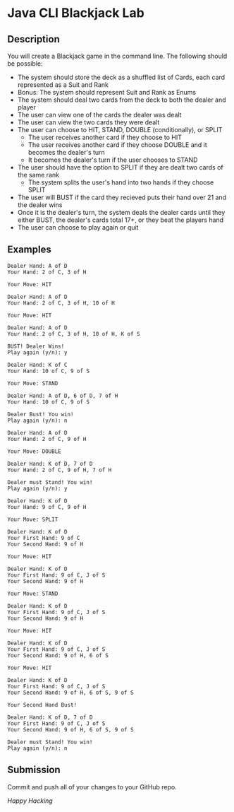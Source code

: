 # Java CLI Blackjack Lab

## Description
You will create a Blackjack game in the command line. The following should be possible:

* The system should store the deck as a shuffled list of Cards, each card represented as a Suit and Rank
* Bonus: The system should represent Suit and Rank as Enums
* The system should deal two cards from the deck to both the dealer and player
* The user can view one of the cards the dealer was dealt
* The user can view the two cards they were dealt
* The user can choose to HIT, STAND, DOUBLE (conditionally), or SPLIT
  * The user receives another card if they choose to HIT
  * The user receives another card if they choose DOUBLE and it becomes the dealer's turn
  * It becomes the dealer's turn if the user chooses to STAND
* The user should have the option to SPLIT if they are dealt two cards of the same rank 
  * The system splits the user's hand into two hands if they choose SPLIT
* The user will BUST if the card they recieved puts their hand over 21 and the dealer wins
* Once it is the dealer's turn, the system deals the dealer cards until they either BUST, the dealer's cards total 17+, or they beat the players hand
* The user can choose to play again or quit

## Examples

```text
Dealer Hand: A of D
Your Hand: 2 of C, 3 of H

Your Move: HIT

Dealer Hand: A of D
Your Hand: 2 of C, 3 of H, 10 of H

Your Move: HIT

Dealer Hand: A of D
Your Hand: 2 of C, 3 of H, 10 of H, K of S

BUST! Dealer Wins!
Play again (y/n): y

Dealer Hand: K of C
Your Hand: 10 of C, 9 of S

Your Move: STAND

Dealer Hand: A of D, 6 of D, 7 of H
Your Hand: 10 of C, 9 of S

Dealer Bust! You win!
Play again (y/n): n

Dealer Hand: A of D
Your Hand: 2 of C, 9 of H

Your Move: DOUBLE

Dealer Hand: K of D, 7 of D
Your Hand: 2 of C, 9 of H, 7 of H

Dealer must Stand! You win!
Play again (y/n): y

Dealer Hand: K of D
Your Hand: 9 of C, 9 of H

Your Move: SPLIT

Dealer Hand: K of D
Your First Hand: 9 of C
Your Second Hand: 9 of H

Your Move: HIT

Dealer Hand: K of D
Your First Hand: 9 of C, J of S
Your Second Hand: 9 of H

Your Move: STAND

Dealer Hand: K of D
Your First Hand: 9 of C, J of S
Your Second Hand: 9 of H

Your Move: HIT

Dealer Hand: K of D
Your First Hand: 9 of C, J of S
Your Second Hand: 9 of H, 6 of S

Your Move: HIT

Dealer Hand: K of D
Your First Hand: 9 of C, J of S
Your Second Hand: 9 of H, 6 of S, 9 of S

Your Second Hand Bust!

Dealer Hand: K of D, 7 of D
Your First Hand: 9 of C, J of S
Your Second Hand: 9 of H, 6 of S, 9 of S

Dealer must Stand! You win!
Play again (y/n): n
```

## Submission

Commit and push all of your changes to your GitHub repo.

*Happy Hacking*
